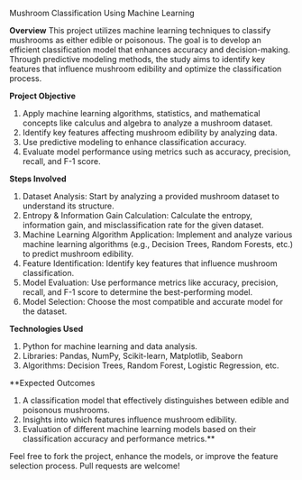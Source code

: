 Mushroom Classification Using Machine Learning

**Overview**
This project utilizes machine learning techniques to classify mushrooms as either edible or poisonous. The goal is to develop an efficient classification model that enhances accuracy and decision-making. Through predictive modeling methods, the study aims to identify key features that influence mushroom edibility and optimize the classification process.

**Project Objective**
1. Apply machine learning algorithms, statistics, and mathematical concepts like calculus and algebra to analyze a mushroom dataset.
2. Identify key features affecting mushroom edibility by analyzing data.
3. Use predictive modeling to enhance classification accuracy.
4. Evaluate model performance using metrics such as accuracy, precision, recall, and F-1 score.

**Steps Involved**
1. Dataset Analysis: Start by analyzing a provided mushroom dataset to understand its structure.
2. Entropy & Information Gain Calculation: Calculate the entropy, information gain, and misclassification rate for the given dataset.
3. Machine Learning Algorithm Application: Implement and analyze various machine learning algorithms (e.g., Decision Trees, Random Forests, etc.) to predict mushroom edibility.
4. Feature Identification: Identify key features that influence mushroom classification.
5. Model Evaluation: Use performance metrics like accuracy, precision, recall, and F-1 score to determine the best-performing model.
6. Model Selection: Choose the most compatible and accurate model for the dataset.

**Technologies Used**
1. Python for machine learning and data analysis.
2. Libraries: Pandas, NumPy, Scikit-learn, Matplotlib, Seaborn
3. Algorithms: Decision Trees, Random Forest, Logistic Regression, etc.

**Expected Outcomes
1. A classification model that effectively distinguishes between edible and poisonous mushrooms.
2. Insights into which features influence mushroom edibility.
3. Evaluation of different machine learning models based on their classification accuracy and performance metrics.**

Feel free to fork the project, enhance the models, or improve the feature selection process. Pull requests are welcome!
